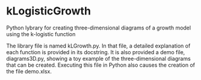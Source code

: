 # kLogisticGrowth
Python lybrary for creating three-dimensional diagrams of a growth model using the k-logistic function

The library file is named kLGrowth.py.
In that file, a detailed explanation of each function is provided in its docstring.
It is also provided a demo file, diagrams3D.py, showing a toy example of the 
three-dimensional diagrams that can be created.
Executing this file in Python also causes the creation of the file demo.xlsx.
